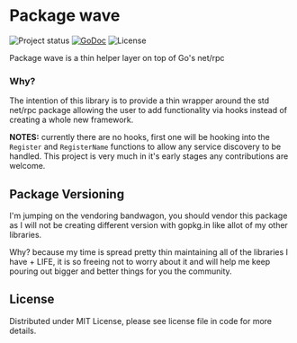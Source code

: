 Package wave
=============
![Project status](https://img.shields.io/badge/beta-0.1.0-orange.svg)
[![GoDoc](https://godoc.org/github.com/go-playground/wave?status.svg)](https://godoc.org/github.com/go-playground/wave)
![License](https://img.shields.io/dub/l/vibe-d.svg)

Package wave is a thin helper layer on top of Go's net/rpc

### Why?
The intention of this library is to provide a thin wrapper around the std net/rpc package allowing
the user to add functionality via hooks instead of creating a whole new framework.

**NOTES:** currently there are no hooks, first one will be hooking into the `Register` and `RegisterName`
functions to allow any service discovery to be handled. This project is very much in it's early stages
any contributions are welcome.


Package Versioning
----------
I'm jumping on the vendoring bandwagon, you should vendor this package as I will not
be creating different version with gopkg.in like allot of my other libraries.

Why? because my time is spread pretty thin maintaining all of the libraries I have + LIFE,
it is so freeing not to worry about it and will help me keep pouring out bigger and better
things for you the community.

License
------
Distributed under MIT License, please see license file in code for more details.
